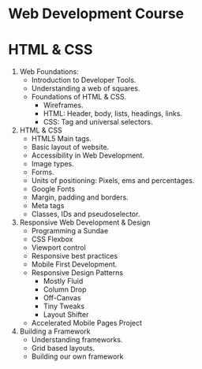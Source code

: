 Web Development Course
===============

# HTML & CSS
1. Web Foundations: 
	* Introduction to Developer Tools.
	* Understanding a web of squares.
	* Foundations of HTML & CSS.
		* Wireframes.
		* HTML: Header, body, lists, headings, links.
		* CSS: Tag and universal selectors.
2. HTML & CSS
	* HTML5 Main tags.
	* Basic layout of website.
	* Accessibility in Web Development.
	* Image types.
	* Forms.
	* Units of positioning: Pixels, ems and percentages.
	* Google Fonts
	* Margin, padding and borders.
	* Meta tags
	* Classes, IDs and pseudoselector.
3. Responsive Web Development & Design
	* Programming a Sundae
	* CSS Flexbox
	* Viewport control
	* Responsive best practices
	* Mobile First Development.
	* Responsive Design Patterns
		* Mostly Fluid
		* Column Drop
		* Off-Canvas
		* Tiny Tweaks
		* Layout Shifter
	* Accelerated Mobile Pages Project
4. Building a Framework
	* Understanding frameworks.
	* Grid based layouts.
	* Building our own framework








